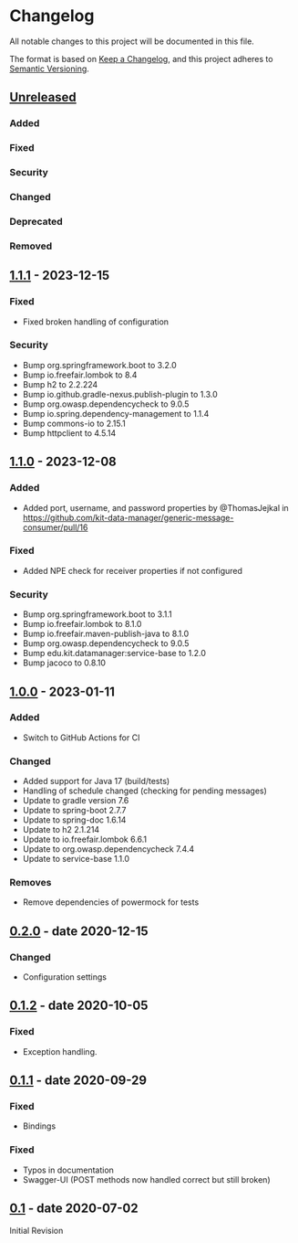 # Changelog
All notable changes to this project will be documented in this file.

The format is based on [Keep a Changelog](https://keepachangelog.com/en/1.0.0/),
and this project adheres to [Semantic Versioning](https://semver.org/spec/v2.0.0.html).

## [Unreleased]
### Added

### Fixed

### Security

### Changed

### Deprecated

### Removed

## [1.1.1] - 2023-12-15
### Fixed
* Fixed broken handling of configuration

### Security
* Bump org.springframework.boot to 3.2.0
* Bump io.freefair.lombok to 8.4
* Bump h2 to 2.2.224
* Bump io.github.gradle-nexus.publish-plugin to 1.3.0
* Bump org.owasp.dependencycheck to 9.0.5
* Bump io.spring.dependency-management to 1.1.4
* Bump commons-io to 2.15.1
* Bump httpclient to 4.5.14

## [1.1.0] - 2023-12-08
### Added
* Added port, username, and password properties by @ThomasJejkal in https://github.com/kit-data-manager/generic-message-consumer/pull/16

### Fixed
* Added NPE check for receiver properties if not configured

### Security
* Bump org.springframework.boot to 3.1.1
* Bump io.freefair.lombok to 8.1.0
* Bump io.freefair.maven-publish-java to 8.1.0
* Bump org.owasp.dependencycheck to 9.0.5
* Bump edu.kit.datamanager:service-base to 1.2.0
* Bump jacoco to 0.8.10

## [1.0.0] - 2023-01-11
### Added
- Switch to GitHub Actions for CI

### Changed
- Added support for Java 17 (build/tests)
- Handling of schedule changed (checking for pending messages)
- Update to gradle version 7.6
- Update to spring-boot 2.7.7
- Update to spring-doc 1.6.14
- Update to h2 2.1.214
- Update to io.freefair.lombok 6.6.1
- Update to org.owasp.dependencycheck 7.4.4
- Update to service-base 1.1.0

### Removes
- Remove dependencies of powermock for tests

## [0.2.0] - date 2020-12-15
### Changed
- Configuration settings

## [0.1.2] - date 2020-10-05
### Fixed
- Exception handling.

## [0.1.1] - date 2020-09-29
### Fixed
- Bindings

### Fixed
- Typos in documentation
- Swagger-UI (POST methods now handled correct but still broken) 

## [0.1] - date 2020-07-02
Initial Revision

[Unreleased]: https://github.com/kit-data-manager/generic-message-consumer/compare/1.1.1...HEAD
[1.1.1]: https://github.com/kit-data-manager/generic-message-consumer/compare/1.1.0...1.1.1
[1.1.0]: https://github.com/kit-data-manager/generic-message-consumer/compare/1.0.0..1.1.0
[1.0.0]: https://github.com/kit-data-manager/generic-message-consumer/compare/v0.2.0...1.0.0
[0.2.0]: https://github.com/kit-data-manager/generic-message-consumer/compare/0.1.2...v0.2.0
[0.1.2]: https://github.com/kit-data-manager/generic-message-consumer/compare/0.1.1...0.1.2
[0.1.1]: https://github.com/kit-data-manager/generic-message-consumer/compare/0.1...0.1.1
[0.1]: https://github.com/kit-data-manager/generic-message-consumer/releases/tag/0.1

